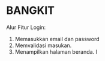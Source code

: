 # BANGKIT

Alur Fitur Login:
1. Memasukkan email dan password
2. Memvalidasi masukan.
3. Menampilkan halaman beranda.
l
